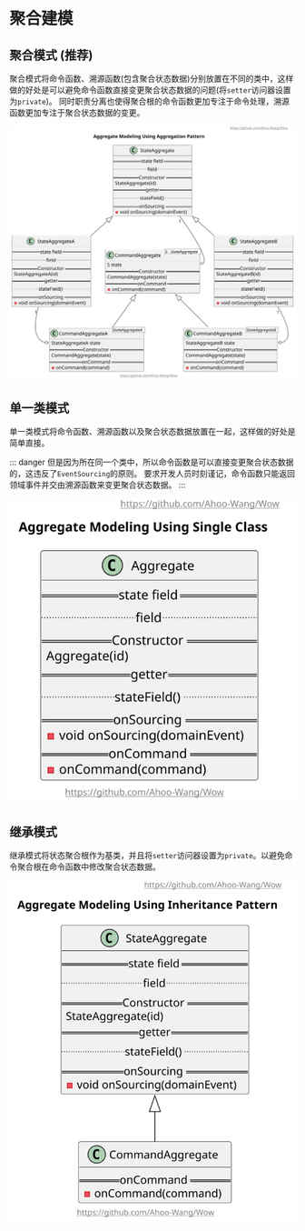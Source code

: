 # 聚合建模

## 聚合模式 (推荐)

聚合模式将命令函数、溯源函数(包含聚合状态数据)分别放置在不同的类中，这样做的好处是可以避免命令函数直接变更聚合状态数据的问题(将`setter`访问器设置为`private`)。
同时职责分离也使得聚合根的命令函数更加专注于命令处理，溯源函数更加专注于聚合状态数据的变更。

<p align="center" style="text-align:center">
  <img src="../public/images/modeling/aggregation-pattern.svg" alt="Aggregation Class - Modeling"/>
</p>

## 单一类模式

单一类模式将命令函数、溯源函数以及聚合状态数据放置在一起，这样做的好处是简单直接。

::: danger 
但是因为所在同一个类中，所以命令函数是可以直接变更聚合状态数据的，这违反了`EventSourcing`的原则。
要求开发人员时刻谨记，命令函数只能返回领域事件并交由溯源函数来变更聚合状态数据。
:::

![Single Class - Modeling](../public/images/modeling/single-class-pattern.svg)

## 继承模式

继承模式将状态聚合根作为基类，并且将`setter`访问器设置为`private`。以避免命令聚合根在命令函数中修改聚合状态数据。

![Inheritance - Modeling](../public/images/modeling/inheritance-pattern.svg)


